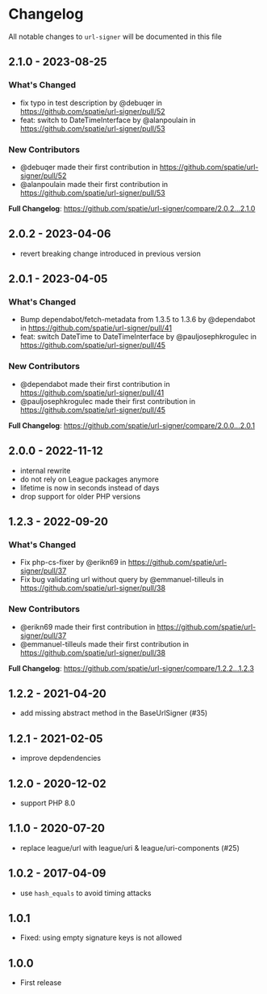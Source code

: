 # Changelog

All notable changes to `url-signer` will be documented in this file

## 2.1.0 - 2023-08-25

### What's Changed

- fix typo in test description by @debuqer in https://github.com/spatie/url-signer/pull/52
- feat: switch to DateTimeInterface by @alanpoulain in https://github.com/spatie/url-signer/pull/53

### New Contributors

- @debuqer made their first contribution in https://github.com/spatie/url-signer/pull/52
- @alanpoulain made their first contribution in https://github.com/spatie/url-signer/pull/53

**Full Changelog**: https://github.com/spatie/url-signer/compare/2.0.2...2.1.0

## 2.0.2 - 2023-04-06

- revert breaking change introduced in previous version

## 2.0.1 - 2023-04-05

### What's Changed

- Bump dependabot/fetch-metadata from 1.3.5 to 1.3.6 by @dependabot in https://github.com/spatie/url-signer/pull/41
- feat: switch DateTime to DateTimeInterface by @pauljosephkrogulec in https://github.com/spatie/url-signer/pull/45

### New Contributors

- @dependabot made their first contribution in https://github.com/spatie/url-signer/pull/41
- @pauljosephkrogulec made their first contribution in https://github.com/spatie/url-signer/pull/45

**Full Changelog**: https://github.com/spatie/url-signer/compare/2.0.0...2.0.1

## 2.0.0 - 2022-11-12

- internal rewrite
- do not rely on League packages anymore
- lifetime is now in seconds instead of days
- drop support for older PHP versions

## 1.2.3 - 2022-09-20

### What's Changed

- Fix php-cs-fixer by @erikn69 in https://github.com/spatie/url-signer/pull/37
- Fix bug validating url without query by @emmanuel-tilleuls in https://github.com/spatie/url-signer/pull/38

### New Contributors

- @erikn69 made their first contribution in https://github.com/spatie/url-signer/pull/37
- @emmanuel-tilleuls made their first contribution in https://github.com/spatie/url-signer/pull/38

**Full Changelog**: https://github.com/spatie/url-signer/compare/1.2.2...1.2.3

## 1.2.2 - 2021-04-20

- add missing abstract method in the BaseUrlSigner (#35)

## 1.2.1 - 2021-02-05

- improve depdendencies

## 1.2.0 - 2020-12-02

- support PHP 8.0

## 1.1.0 - 2020-07-20

- replace league/url with league/uri & league/uri-components (#25)

## 1.0.2 - 2017-04-09

- use `hash_equals` to avoid timing attacks

## 1.0.1

- Fixed: using empty signature keys is not allowed

## 1.0.0

- First release
